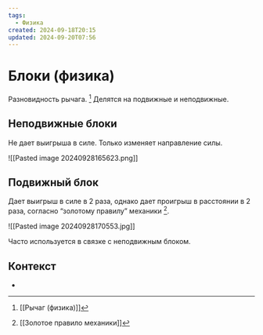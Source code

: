 ```yaml
---
tags:
  - Физика
created: 2024-09-18T20:15
updated: 2024-09-20T07:56
---
```

# Блоки (физика)

Разновидность рычага.  [^1]
Делятся на подвижные и неподвижные.

## Неподвижные блоки
 Не дает выигрыша в силе.
 Только изменяет направление силы.

![[Pasted image 20240928165623.png]]

## Подвижный блок
Дает выигрыш в силе в 2 раза, однако дает проигрыш в расстоянии в 2 раза, согласно “золотому правилу” механики [^2].

![[Pasted image 20240928170553.jpg]]

Часто используется в связке с неподвижным блоком.
## Контекст
- 

[^1]: [[Рычаг (физика)]]
[^2]: [[Золотое правило механики]]